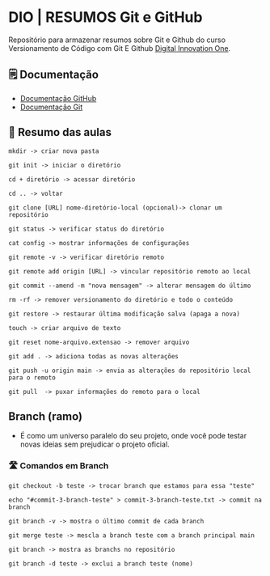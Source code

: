 # DIO | RESUMOS Git e GitHub

Repositório para armazenar resumos sobre Git e Github do curso Versionamento de Código com Git E Github [Digital Innovation One](https://www.dio.me/).

## 🗒️ Documentação

- [Documentação GitHub](https://docs.github.com/pt)
- [Documentação Git](https://git-scm.com/doc)

## 📝 Resumo das aulas

```
mkdir -> criar nova pasta
```
```
git init -> iniciar o diretório
```
```
cd + diretório -> acessar diretório
```
```
cd .. -> voltar
```
```
git clone [URL] nome-diretório-local (opcional)-> clonar um repositório
```
```
git status -> verificar status do diretório
```
```
cat config -> mostrar informações de configurações
```
```
git remote -v -> verificar diretório remoto
```
```
git remote add origin [URL] -> vincular repositório remoto ao local
```
```
git commit --amend -m "nova mensagem" -> alterar mensagem do último 
```
```
rm -rf -> remover versionamento do diretório e todo o conteúdo
```
```
git restore -> restaurar última modificação salva (apaga a nova)
```
```
touch -> criar arquivo de texto
```
```
git reset nome-arquivo.extensao -> remover arquivo
```
```
git add . -> adiciona todas as novas alterações
```
```
git push -u origin main -> envia as alterações do repositório local para o remoto
```
```
git pull  -> puxar informações do remoto para o local
```
## Branch (ramo) 
- É como um universo paralelo do seu projeto, onde você pode testar novas ideias sem prejudicar o projeto oficial.

### 🛣️ Comandos em Branch

```
git checkout -b teste -> trocar branch que estamos para essa "teste"
```
```
echo "#commit-3-branch-teste" > commit-3-branch-teste.txt -> commit na branch
```
```
git branch -v -> mostra o último commit de cada branch
```
```
git merge teste -> mescla a branch teste com a branch principal main
```
```
git branch -> mostra as branchs no repositório
```
```
git branch -d teste -> exclui a branch teste (nome)
```
